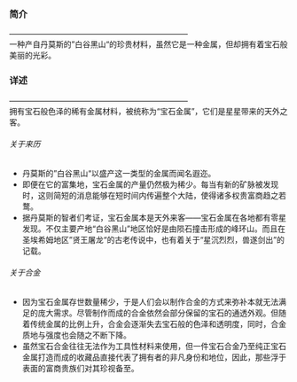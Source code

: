 ### 简介
———————————————————————  
一种产自丹莫斯的”白谷黑山“的珍贵材料，虽然它是一种金属，但却拥有着宝石般美丽的光彩。
### 详述
———————————————————————  
拥有宝石般色泽的稀有金属材料，被统称为“宝石金属”，它们是星星带来的天外之客。
###### 关于来历
- 丹莫斯的”白谷黑山“以盛产这一类型的金属而闻名遐迩。
- 即便在它的富集地，宝石金属的产量仍然极为稀少。每当有新的矿脉被发现时，这则简短的消息能够在短时间内传遍整个大陆，使得诸多权贵富商趋之若鹜。
- 据丹莫斯的智者们考证，宝石金属本是天外来客——宝石金属在各地都有零星发现。不仅主要产地“白谷黑山”地区恰好是由陨石撞击形成的峰环山。而且在圣埃希姆地区”贤王屠龙“的古老传说中，也有着关于“星沉烈烈，兽遂剑出”的记载。
###### 关于合金
- 因为宝石金属存世数量稀少，于是人们会以制作合金的方式来弥补本就无法满足的庞大需求。尽管制作而成的合金依然会部分保留的宝石的通透外观。但随着传统金属的比例上升，合金会逐渐失去宝石般的色泽和透明度，同时，合金质地与强度也会随之不断下降。
- 虽然宝石合金往往无法作为工具性材料来使用，但一件宝石合金乃至纯正宝石金属打造而成的收藏品直接代表了拥有者的非凡身份和地位，因此，那些浮于表面的富商贵族们对其珍视备至。


